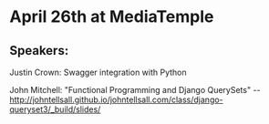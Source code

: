 # April 26th at MediaTemple

## Speakers:

Justin Crown: Swagger integration with Python

John Mitchell: "Functional Programming and Django QuerySets" --  http://johntellsall.github.io/johntellsall.com/class/django-queryset3/_build/slides/
